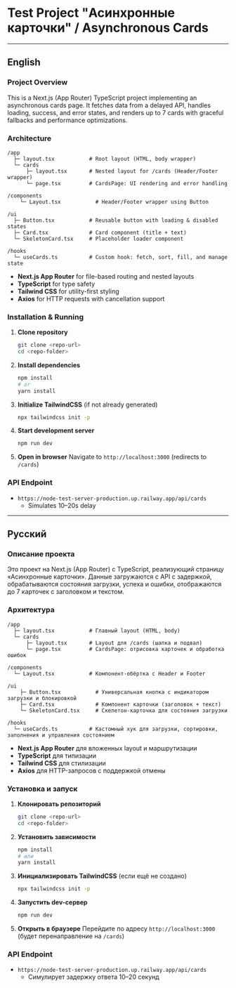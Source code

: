 # Test Project "Асинхронные карточки" / Asynchronous Cards

---

## English

### Project Overview
This is a Next.js (App Router) TypeScript project implementing an asynchronous cards page. It fetches data from a delayed API, handles loading, success, and error states, and renders up to 7 cards with graceful fallbacks and performance optimizations.

### Architecture
```
/app
  ├─ layout.tsx           # Root layout (HTML, body wrapper)
  └─ cards
      ├─ layout.tsx       # Nested layout for /cards (Header/Footer wrapper)
      └─ page.tsx         # CardsPage: UI rendering and error handling

/components
	└─ Layout.tsx           # Header/Footer wrapper using Button

/ui
  ├─ Button.tsx           # Reusable button with loading & disabled states
  ├─ Card.tsx             # Card component (title + text)
  └─ SkeletonCard.tsx     # Placeholder loader component

/hooks
  └─ useCards.ts          # Custom hook: fetch, sort, fill, and manage state
```

- **Next.js App Router** for file-based routing and nested layouts
- **TypeScript** for type safety
- **Tailwind CSS** for utility-first styling
- **Axios** for HTTP requests with cancellation support

### Installation & Running
1. **Clone repository**
   ```bash
   git clone <repo-url>
   cd <repo-folder>
   ```
2. **Install dependencies**
   ```bash
   npm install
   # or
   yarn install
   ```
3. **Initialize TailwindCSS** (if not already generated)
   ```bash
   npx tailwindcss init -p
   ```
4. **Start development server**
   ```bash
   npm run dev
   ```
5. **Open in browser**
   Navigate to `http://localhost:3000` (redirects to `/cards`)

### API Endpoint
- `https://node-test-server-production.up.railway.app/api/cards`
  - Simulates 10–20s delay

---

## Русский

### Описание проекта
Это проект на Next.js (App Router) с TypeScript, реализующий страницу «Асинхронные карточки». Данные загружаются с API с задержкой, обрабатываются состояния загрузки, успеха и ошибки, отображаются до 7 карточек с заголовком и текстом.

### Архитектура
```
/app
  ├─ layout.tsx           # Главный layout (HTML, body)
  └─ cards
      ├─ layout.tsx       # Layout для /cards (шапка и подвал)
      └─ page.tsx         # CardsPage: отрисовка карточек и обработка ошибок

/components
  └─ Layout.tsx           # Компонент-обёртка с Header и Footer

/ui
	├─ Button.tsx           # Универсальная кнопка с индикатором загрузки и блокировкой
	├─ Card.tsx             # Компонент карточки (заголовок + текст)
	└─ SkeletonCard.tsx     # Скелетон-карточка для состояния загрузки

/hooks
  └─ useCards.ts          # Кастомный хук для загрузки, сортировки, заполнения и управления состоянием
```

- **Next.js App Router** для вложенных layout и маршрутизации
- **TypeScript** для типизации
- **Tailwind CSS** для стилизации
- **Axios** для HTTP-запросов с поддержкой отмены

### Установка и запуск
1. **Клонировать репозиторий**
   ```bash
   git clone <repo-url>
   cd <repo-folder>
   ```
2. **Установить зависимости**
   ```bash
   npm install
   # или
   yarn install
   ```
3. **Инициализировать TailwindCSS** (если ещё не создано)
   ```bash
   npx tailwindcss init -p
   ```
4. **Запустить dev-сервер**
   ```bash
   npm run dev
   ```
5. **Открыть в браузере**
   Перейдите по адресу `http://localhost:3000` (будет перенаправление на `/cards`)

### API Endpoint
- `https://node-test-server-production.up.railway.app/api/cards`
  - Симулирует задержку ответа 10–20 секунд

